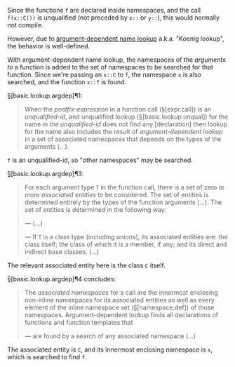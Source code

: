 Since the functions `f` are declared inside namespaces, and the call `f(x::C())` is unqualified (not preceded by `x::` or `y::`), this would normally not compile.

However, due to [argument-dependent name lookup](https://en.wikipedia.org/wiki/Argument-dependent_name_lookup) a.k.a. "Koenig lookup", the behavior is well-defined.

With argument-dependent name lookup, the namespaces of the *arguments to* a function is added to the set of namespaces to be searched for that function. Since we're passing an `x::C` to `f`, the namespace `x` is also searched, and the function `x::f` is found.

§[basic.lookup.argdep]¶1:

> When the *postfix-expression* in a function call (§[expr.call]) is an *unqualified-id*, and unqualified lookup (§[basic.lookup.unqual]) for the name in the *unqualified-id* does not find any [declaration] then lookup for the name also includes the result of *argument-dependent lookup* in a set of associated namespaces that depends on the types of the arguments (...).

`f` is an unqualified-id, so "other namespaces" may be searched.

§[basic.lookup.argdep]¶3:

> For each argument type `T` in the function call, there is a set of zero or more *associated entities* to be considered. The set of entities is determined entirely by the types of the function arguments (...). The set of entities is determined in the following way:
>
> — (...)
>
> — If `T` is a class type (including unions), its associated entities are: the class itself; the class of which it is a member, if any; and its direct and indirect base classes. (...)

The relevant associated entity here is the class `C` itself.

§[basic.lookup.argdep]¶4 concludes:

> The *associated namespaces* for a call are the innermost enclosing non-inline namespaces for its associated entities as well as every element of the inline namespace set (§[namespace.def]) of those namespaces. Argument-dependent lookup finds all declarations of functions and function templates that
>
> — are found by a search of any associated namespace (...)

The associated entity is `C`, and its innermost enclosing namespace is `x`, which is searched to find `f`.